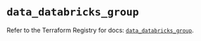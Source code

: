# `data_databricks_group`

Refer to the Terraform Registry for docs: [`data_databricks_group`](https://registry.terraform.io/providers/databricks/databricks/1.64.1/docs/data-sources/group).
